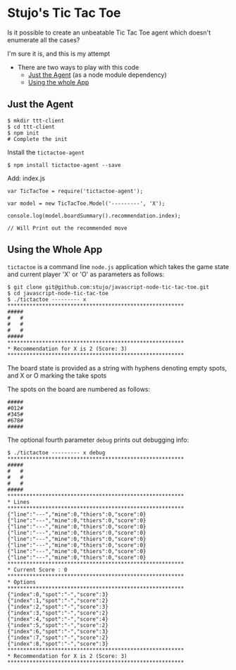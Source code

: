 # Stujo's Tic Tac Toe

Is it possible to create an unbeatable Tic Tac Toe agent which doesn't enumerate all the cases?

I'm sure it is, and this is my attempt

* There are two ways to play with this code
  * [Just the Agent](#just-the-agent) (as a node module dependency)
  * [Using the whole App](#using-the-whole-app)  

## Just the Agent

```
$ mkdir ttt-client
$ cd ttt-client
$ npm init 
# Complete the init
```

Install the `tictactoe-agent`
```
$ npm install tictactoe-agent --save
```

Add: index.js
```
var TicTacToe = require('tictactoe-agent');

var model = new TicTacToe.Model('---------', 'X');

console.log(model.boardSummary().recommendation.index);

// Will Print out the recommended move
```

## Using the Whole App


``tictactoe`` is a command line ``node.js`` application which takes the game state and current player 'X' or 'O' as parameters as follows:

```
$ git clone git@github.com:stujo/javascript-node-tic-tac-toe.git
$ cd javascript-node-tic-tac-toe
$ ./tictactoe --------- x
********************************************************
#####
#   #
#   #
#   #
#####
********************************************************
* Recommendation for X is 2 (Score: 3)
********************************************************
```

The board state is provided as a string with hyphens denoting empty spots, and X or O marking the take spots

The spots on the board are numbered as follows:
```
#####
#012#
#345#
#678#
#####
```

The optional fourth parameter ``debug`` prints out debugging info:

```
$ ./tictactoe --------- x debug
********************************************************
#####
#   #
#   #
#   #
#####
********************************************************
* Lines
********************************************************
{"line":"---","mine":0,"thiers":0,"score":0}
{"line":"---","mine":0,"thiers":0,"score":0}
{"line":"---","mine":0,"thiers":0,"score":0}
{"line":"---","mine":0,"thiers":0,"score":0}
{"line":"---","mine":0,"thiers":0,"score":0}
{"line":"---","mine":0,"thiers":0,"score":0}
{"line":"---","mine":0,"thiers":0,"score":0}
{"line":"---","mine":0,"thiers":0,"score":0}
********************************************************
* Current Score : 0
********************************************************
* Options
********************************************************
{"index":0,"spot":"-","score":3}
{"index":1,"spot":"-","score":2}
{"index":2,"spot":"-","score":3}
{"index":3,"spot":"-","score":2}
{"index":4,"spot":"-","score":4}
{"index":5,"spot":"-","score":2}
{"index":6,"spot":"-","score":3}
{"index":7,"spot":"-","score":2}
{"index":8,"spot":"-","score":3}
********************************************************
* Recommendation for X is 2 (Score: 3)
********************************************************
```
